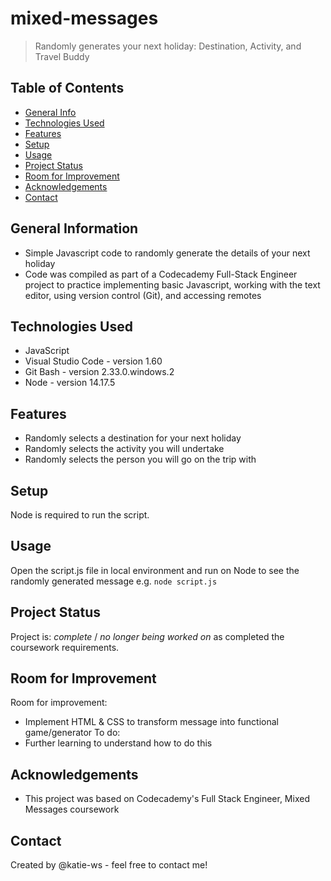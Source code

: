 # mixed-messages
> Randomly generates your next holiday: Destination, Activity, and Travel Buddy

## Table of Contents
* [General Info](#general-information)
* [Technologies Used](#technologies-used)
* [Features](#features)
* [Setup](#setup)
* [Usage](#usage)
* [Project Status](#project-status)
* [Room for Improvement](#room-for-improvement)
* [Acknowledgements](#acknowledgements)
* [Contact](#contact)
<!-- * [License](#license) -->

## General Information
- Simple Javascript code to randomly generate the details of your next holiday
- Code was compiled as part of a Codecademy Full-Stack Engineer project to practice implementing basic Javascript, working with the text editor, using version control (Git), and accessing remotes

## Technologies Used
- JavaScript
- Visual Studio Code - version 1.60
- Git Bash - version 2.33.0.windows.2
- Node - version 14.17.5

## Features
- Randomly selects a destination for your next holiday
- Randomly selects the activity you will undertake
- Randomly selects the person you will go on the trip with

## Setup
Node is required to run the script. 

## Usage
Open the script.js file in local environment and run on Node to see the randomly generated message e.g.
`node script.js`

## Project Status
Project is: _complete_ / _no longer being worked on_ as completed the coursework requirements. 

## Room for Improvement
Room for improvement:
- Implement HTML & CSS to transform message into functional game/generator
To do:
- Further learning to understand how to do this

## Acknowledgements
- This project was based on Codecademy's Full Stack Engineer, Mixed Messages coursework 

## Contact
Created by @katie-ws - feel free to contact me!
